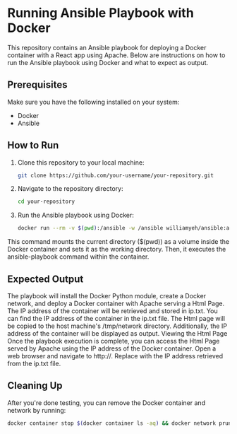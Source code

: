 # Running Ansible Playbook with Docker

This repository contains an Ansible playbook for deploying a Docker container with a React app using Apache. Below are instructions on how to run the Ansible playbook using Docker and what to expect as output.

## Prerequisites

Make sure you have the following installed on your system:

- Docker
- Ansible

## How to Run

1. Clone this repository to your local machine:

   ```bash
   git clone https://github.com/your-username/your-repository.git
2. Navigate to the repository directory:

   ```bash
   cd your-repository

3. Run the Ansible playbook using Docker:
    ```bash
    docker run --rm -v $(pwd):/ansible -w /ansible williamyeh/ansible:alpine3 ansible-playbook playbook.yml

This command mounts the current directory ($(pwd)) as a volume inside the Docker container and sets it as the working directory. Then, it executes the ansible-playbook command within the container.

## Expected Output
The playbook will install the Docker Python module, create a Docker network, and deploy a Docker container with Apache serving a Html Page.
The IP address of the container will be retrieved and stored in ip.txt.
You can find the IP address of the container in the ip.txt file.
The Html page will be copied to the host machine's /tmp/network directory.
Additionally, the IP address of the container will be displayed as output.
Viewing the Html Page
Once the playbook execution is complete, you can access the Html Page served by Apache using the IP address of the Docker container. Open a web browser and navigate to http://<container-ip>. Replace <container-ip> with the IP address retrieved from the ip.txt file.

## Cleaning Up
After you're done testing, you can remove the Docker container and network by running:

 ```bash
docker container stop $(docker container ls -aq) && docker network prune -f
